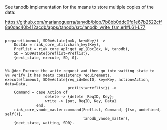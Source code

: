 
See tanodb implementation for the means to store multiple copies of the data:




https://github.com/marianoguerra/tanodb/blob/7b8bb0ddc0fd1e67b2522cff8a0dac40b412acdb/apps/tanodb/src/tanodb_write_fsm.erl#L61-L77



```

prepare(timeout, SD0=#state{n=N, key=Key}) ->
    DocIdx = riak_core_util:chash_key(Key),
    Preflist = riak_core_apl:get_apl(DocIdx, N, tanodb),
    SD = SD0#state{preflist=Preflist},
    {next_state, execute, SD, 0}.


%% @doc Execute the write request and then go into waiting state to
%% verify it has meets consistency requirements.
execute(timeout, SD0=#state{req_id=ReqID, key=Key, action=Action, data=Data,
                            preflist=Preflist}) ->
    Command = case Action of
                  delete -> {delete, ReqID, Key};
                  write -> {put, ReqID, Key, Data}
              end,
    riak_core_vnode_master:command(Preflist, Command, {fsm, undefined, self()},
                                   tanodb_vnode_master),
    {next_state, waiting, SD0}.

```